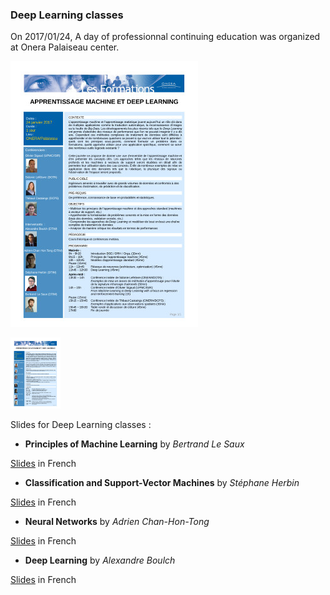 ### Deep Learning classes

On 2017/01/24, A day of professionnal continuing education was organized at Onera Palaiseau center. 

![Program](education/DLDay_20170124_program.jpg "Deep Learning Day 2017/01/24 program")

 <img src="education/DLDay_20170124_program.jpg" alt="Deep Learning Day 2017/01/24 progra" width="80"> 


Slides for Deep Learning classes :

* **Principles of Machine Learning** by *Bertrand Le Saux*

[Slides](education/DL2017_01_BLS.pdf) in French

* **Classification and Support-Vector Machines** by *Stéphane Herbin*

[Slides](education/DL2017_02_SH.pdf) in French

* **Neural Networks** by *Adrien Chan-Hon-Tong*

[Slides](education/DL2017_03_ACHT.pdf) in French

* **Deep Learning** by *Alexandre Boulch*

[Slides](education/DL2017_04_AB.pdf) in French
